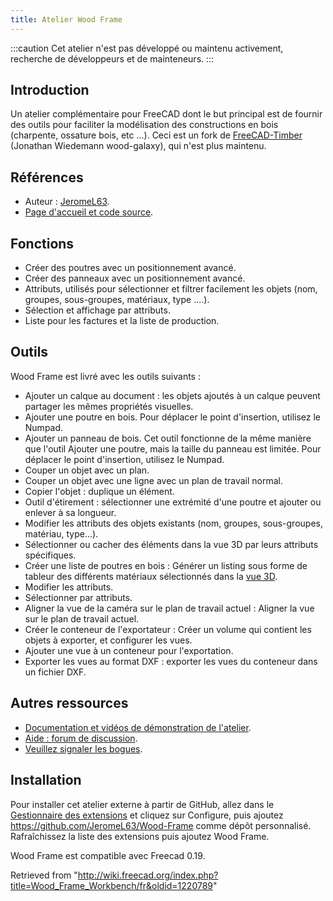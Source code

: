 ```yaml
---
title: Atelier Wood Frame
---
```

:::caution
Cet atelier n'est pas développé ou maintenu activement, recherche de développeurs et de mainteneurs.
:::

## Introduction

Un atelier complémentaire pour FreeCAD dont le but principal est de fournir des outils pour faciliter la modélisation des constructions en bois (charpente, ossature bois, etc ...). Ceci est un fork de [FreeCAD-Timber](https://github.com/wood-galaxy/FreeCAD-Timber) (Jonathan Wiedemann wood-galaxy), qui n'est plus maintenu.

## Références

* Auteur : [JeromeL63](https://github.com/JeromeL63/).
* [Page d'accueil et code source](https://github.com/JeromeL63/Wood-Frame).

## Fonctions

* Créer des poutres avec un positionnement avancé.
* Créer des panneaux avec un positionnement avancé.
* Attributs, utilisés pour sélectionner et filtrer facilement les objets (nom, groupes, sous-groupes, matériaux, type ....).
* Sélection et affichage par attributs.
* Liste pour les factures et la liste de production.

## Outils

Wood Frame est livré avec les outils suivants :

* Ajouter un calque au document : les objets ajoutés à un calque peuvent partager les mêmes propriétés visuelles.
* Ajouter une poutre en bois. Pour déplacer le point d'insertion, utilisez le Numpad.
* Ajouter un panneau de bois. Cet outil fonctionne de la même manière que l'outil Ajouter une poutre, mais la taille du panneau est limitée. Pour déplacer le point d'insertion, utilisez le Numpad.
* Couper un objet avec un plan.
* Couper un objet avec une ligne avec un plan de travail normal.
* Copier l'objet : duplique un élément.
* Outil d'étirement : sélectionner une extrémité d'une poutre et ajouter ou enlever à sa longueur.
* Modifier les attributs des objets existants (nom, groupes, sous-groupes, matériau, type...).
* Sélectionner ou cacher des éléments dans la vue 3D par leurs attributs spécifiques.
* Créer une liste de poutres en bois : Générer un listing sous forme de tableur des différents matériaux sélectionnés dans la [vue 3D](/3D_view/fr "3D view/fr").
* Modifier les attributs.
* Sélectionner par attributs.
* Aligner la vue de la caméra sur le plan de travail actuel : Aligner la vue sur le plan de travail actuel.
* Créer le conteneur de l'exportateur : Créer un volume qui contient les objets à exporter, et configurer les vues.
* Ajouter une vue à un conteneur pour l'exportation.
* Exporter les vues au format DXF : exporter les vues du conteneur dans un fichier DXF.

## Autres ressources

* [Documentation et vidéos de démonstration de l'atelier](https://github.com/JeromeL63/Wood-Frame/blob/master/README.md).
* [Aide : forum de discussion](https://forum.freecadweb.org/viewtopic.php?t=40458).
* [Veuillez signaler les bogues](https://github.com/JeromeL63/Wood-Frame/issues).

## Installation

Pour installer cet atelier externe à partir de GitHub, allez dans le [Gestionnaire des extensions](/Std_AddonMgr/fr "Std AddonMgr/fr") et cliquez sur Configure, puis ajoutez <https://github.com/JeromeL63/Wood-Frame> comme dépôt personnalisé. Rafraîchissez la liste des extensions puis ajoutez Wood Frame.

Wood Frame est compatible avec Freecad 0.19.

Retrieved from "<http://wiki.freecad.org/index.php?title=Wood_Frame_Workbench/fr&oldid=1220789>"